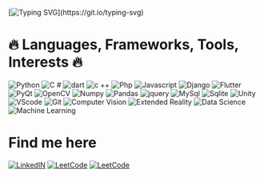 [![Typing SVG](https://readme-typing-svg.herokuapp.com?font=Satisfy&weight=600&size=50&pause=100&center=true&vCenter=true&random=false&width=1000&height=100&lines=Hi+there!;I+am+Wahid+Sadique+Koly...;An+enthusiastic+Programmer%2C;Researcher%2C;Developer...)](https://git.io/typing-svg)
# 🔥 Languages, Frameworks, Tools, Interests 🔥
![Python](https://img.shields.io/badge/Language-Python-blue?logo=python&logoColor=f5f5f5)
![C #](https://img.shields.io/badge/Language-CSharp-blue?logo=csharp&logoColor=f5f5f5)
![dart](https://img.shields.io/badge/Language-Dart-blue?logo=dart&logoColor=f5f5f5)
![c ++](https://img.shields.io/badge/Language-C++-blue?logo=cplusplus&logoColor=f5f5f5)
![Php](https://img.shields.io/badge/Language-PHP-blue?logo=php&logoColor=f5f5f5)
![Javascript](https://img.shields.io/badge/Language-Javascript-blue?logo=javascript&logoColor=f5f5f5)
![Django](https://img.shields.io/badge/Framework-Django-blue?logo=django&logoColor=f5f5f5)
![Flutter](https://img.shields.io/badge/Framework-Flutter-blue?logo=flutter&logoColor=f5f5f5)
![PyQt](https://img.shields.io/badge/Framework-PyQt-blue?logo=qt&logoColor=f5f5f5)
![OpenCV](https://img.shields.io/badge/Libraries-OpenCV-blue?logo=opencv&logoColor=f5f5f5)
![Numpy](https://img.shields.io/badge/Libraries-Numpy-blue?logo=numpy&logoColor=f5f5f5)
![Pandas](https://img.shields.io/badge/Libraries-Pandas-blue?logo=pandas&logoColor=f5f5f5)
![jquery](https://img.shields.io/badge/Libraries-Jquery-blue?logo=jquery&logoColor=f5f5f5)
![MySql](https://img.shields.io/badge/Database-MySQL-blue?logo=mysql&logoColor=f5f5f5)
![Sqlite](https://img.shields.io/badge/Database-SQLite-blue?logo=sqlite&logoColor=f5f5f5)
![Unity](https://img.shields.io/badge/Tool-Unity-blue?logo=unity&logoColor=f5f5f5)
![VScode](https://img.shields.io/badge/Tool-VSCode-blue?logo=visualstudiocode&logoColor=f5f5f5)
![Git](https://img.shields.io/badge/Tool-Git-blue?logo=git&logoColor=f5f5f5)
![Computer Vision](https://img.shields.io/badge/Interest-Computer%20Vision-blue?)
![Extended Reality](https://img.shields.io/badge/Interest-Extended%20Reality-blue?)
![Data Science](https://img.shields.io/badge/Interest-Data%20Science-blue?)
![Machine Learning](https://img.shields.io/badge/Interest-Machine%20Learning-blue?)

# Find me here
[![LinkedIN](https://img.shields.io/badge/-LinkedIN-blue?logo=linkedin&logoColor=f5f5f5)](https://www.linkedin.com/in/wskoly/)
[![LeetCode](https://img.shields.io/badge/-Leet%20Code-blue?logo=leetcode&logoColor=f5f5f5)](https://leetcode.com/wskoly/)
[![LeetCode](https://img.shields.io/badge/-Portfolio-blue?logo=logoColor=f5f5f5)](https://wskoly.xyz/)

<!--
# Language Used

[![Top Langs](https://github-readme-stats.vercel.app/api/top-langs/?username=anuraghazra&layout=compact&langs_count=12&theme=blue-green)](https://github.com/anuraghazra/github-readme-stats)


**wskoly/wskoly** is a ✨ _special_ ✨ repository because its `README.md` (this file) appears on your GitHub profile.

Here are some ideas to get you started:

- 🔭 I’m currently working on ...
- 🌱 I’m currently learning ...
- 👯 I’m looking to collaborate on ...
- 🤔 I’m looking for help with ...
- 💬 Ask me about ...
- 📫 How to reach me: ...
- 😄 Pronouns: ...
- ⚡ Fun fact: ...
-->
